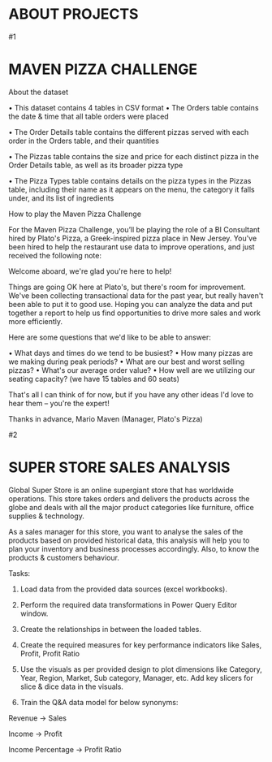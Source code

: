 # ABOUT PROJECTS

#1

# MAVEN PIZZA CHALLENGE

About the dataset

•	This dataset contains 4 tables in CSV format
•	The Orders table contains the date & time that all table orders were placed

•	The Order Details table contains the different pizzas served with each order in the Orders table, and their quantities

•	The Pizzas table contains the size and price for each distinct pizza in the Order Details table, as well as its broader pizza type

•	The Pizza Types table contains details on the pizza types in the Pizzas table, including their name as it appears on the menu, the category it falls under, and its list of ingredients

How to play the Maven Pizza Challenge

For the Maven Pizza Challenge, you’ll be playing the role of a BI Consultant hired by Plato's Pizza, a Greek-inspired pizza place in New Jersey. You've been hired to help the restaurant use data to improve operations, and just received the following note:

Welcome aboard, we're glad you're here to help!

Things are going OK here at Plato's, but there's room for improvement. We've been collecting transactional data for the past year, but really haven't been able to put it to good use. Hoping you can analyze the data and put together a report to help us find opportunities to drive more sales and work more efficiently.

Here are some questions that we'd like to be able to answer:

•	What days and times do we tend to be busiest?
•	How many pizzas are we making during peak periods?
•	What are our best and worst selling pizzas?
•	What's our average order value?
•	How well are we utilizing our seating capacity? (we have 15 tables and 60 seats)

That's all I can think of for now, but if you have any other ideas I'd love to hear them – you're the expert!

Thanks in advance,
Mario Maven (Manager, Plato's Pizza)

#2

# SUPER STORE SALES ANALYSIS


Global Super Store is an online supergiant store that has worldwide operations. This store takes orders and delivers the products across the globe and deals with all the major product categories like furniture, office supplies & technology.

As a sales manager for this store, you want to analyse the sales of the products based on provided historical data, this analysis will help you to plan your inventory and business processes accordingly. Also, to know the products & customers behaviour.



Tasks:

1.	Load data from the provided data sources (excel workbooks).

2.	Perform the required data transformations in Power Query Editor window.

3.	Create the relationships in between the loaded tables.

4.	Create the required measures for key performance indicators like Sales, Profit, Profit Ratio

5.	Use the visuals as per provided design to plot dimensions like Category, Year, Region, Market, Sub category, Manager, etc. Add key slicers for slice & dice data in the visuals.

6.	Train the Q&A data model for below synonyms:

Revenue → Sales

Income → Profit

Income Percentage → Profit Ratio


